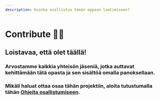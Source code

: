 ```yaml
---
description: Kuinka osallistua tämän oppaan laatimiseen?
---
```


# Contribute 🐱‍🚀

## Loistavaa, että olet täällä!

### Arvostamme kaikkia yhteisön jäseniä, jotka auttavat kehittämään tätä opasta ja sen sisältöä omalla panoksellaan.

### Mikäli haluat ottaa osaa tähän projektiin, aloita tutustumalla tähän [Ohjeita osallistumiseen](untitled-1/). 

